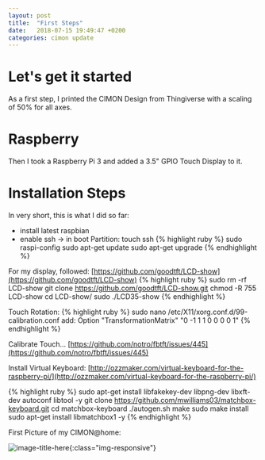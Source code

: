 ```yaml
---
layout: post
title:  "First Steps"
date:   2018-07-15 19:49:47 +0200
categories: cimon update
---
```


# Let's get it started
As a first step, I printed the CIMON Design from Thingiverse with a scaling of 50% for all axes.

# Raspberry
Then I took a Raspberry Pi 3 and added a 3.5" GPIO Touch Display to it.

# Installation Steps
In very short, this is what I did so far:
- install latest raspbian
- enable ssh -> in boot Partition: touch ssh
{% highlight ruby %}
sudo raspi-config
sudo apt-get update
sudo apt-get upgrade
{% endhighlight %}

For my display, followed: [https://github.com/goodtft/LCD-show](https://github.com/goodtft/LCD-show)
{% highlight ruby %}
sudo rm -rf LCD-show
git clone https://github.com/goodtft/LCD-show.git
chmod -R 755 LCD-show
cd LCD-show/
sudo ./LCD35-show
{% endhighlight %}

Touch Rotation:
{% highlight ruby %}
sudo nano /etc/X11/xorg.conf.d/99-calibration.conf
add: Option "TransformationMatrix" "0 -1 1 1 0 0 0 0 1"
{% endhighlight %}

Calibrate Touch...
	[https://github.com/notro/fbtft/issues/445](https://github.com/notro/fbtft/issues/445)

Install Virtual Keyboard:
	[http://ozzmaker.com/virtual-keyboard-for-the-raspberry-pi/](http://ozzmaker.com/virtual-keyboard-for-the-raspberry-pi/)

{% highlight ruby %}
sudo apt-get install libfakekey-dev libpng-dev libxft-dev autoconf libtool -y
git clone https://github.com/mwilliams03/matchbox-keyboard.git
cd matchbox-keyboard
./autogen.sh
make
sudo make install
sudo apt-get install libmatchbox1 -y
{% endhighlight %}

First Picture of my CIMON@home:

![image-title-here](/cimonathome/assets/IMG_4700.JPG){:class="img-responsive"}
